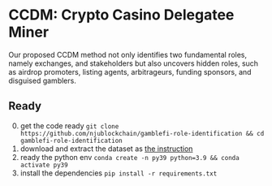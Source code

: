 # CCDM: Crypto Casino Delegatee Miner

Our proposed CCDM method not only identifies two fundamental roles, namely exchanges, and stakeholders but also uncovers hidden roles, such as airdrop promoters, listing agents, arbitrageurs, funding sponsors, and disguised gamblers.

## Ready

0. get the code ready `git clone https://github.com/njublockchain/gamblefi-role-identification && cd gamblefi-role-identification`
1. download and extract the dataset as [the instruction](./dataset/README.md)
2. ready the python env `conda create -n py39 python=3.9 && conda activate py39`
3. install the dependencies `pip install -r requirements.txt`
